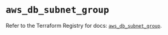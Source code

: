# `aws_db_subnet_group`

Refer to the Terraform Registry for docs: [`aws_db_subnet_group`](https://registry.terraform.io/providers/hashicorp/aws/6.0.0/docs/resources/db_subnet_group).
